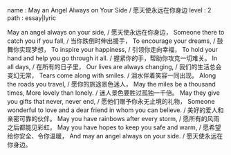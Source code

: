 name : May an Angel Always on Your Side / 愿天使永远在你身边
level : 2
path : essay|lyric

May an angel always on your side, / 愿天使永远在你身边，
Someone there to catch you if you fall, / 当你跌倒时伸出援手，
To encourage your dreams, / 鼓舞你实现梦想，
To inspire your happiness, / 引领你走向幸福，
To hold your hand and help you go through it all. / 握紧你的手，帮助你攻克一切难关。
In all days, / 在所有的日子里，
Our lives are always changing, / 我们的生活总会变幻无常，
Tears come along with smiles. / 泪水伴着笑容一同出现。
Along the roads you travel, / 愿你的旅途景色迷人，
May the miles be a thousand times, More lovely than lonely. / 迷人景色要胜过孤独一千倍。
May they give you gifts that never, never end, / 愿他们赠予你永无止境的礼物，
Someone wonderful to love and a dear friend in whom you can believe. / 美好的爱人和亲密可靠的伙伴。
May you have rainbows after every storm, / 愿所有的风雨之后都能见彩虹，
May you have hopes to keep you safe and warm, / 愿希望给你安全、令你温暖，
And may an angel always on your side. / 愿天使永远在你身边。
